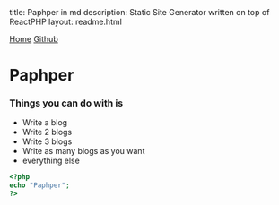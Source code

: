 <paper>
    title: Paphper in md
    description: Static Site Generator written on top of ReactPHP
    layout: readme.html
</paper>

[Home](/)
[Github](https://github.com/paphper/paper)
# Paphper
 
### Things you can do with is
 
 - Write a blog
 - Write 2 blogs
 - Write 3 blogs
 - Write as many blogs as you want
 - everything else
 
 
```php
<?php
echo "Paphper";
?>
```
